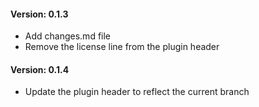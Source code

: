 #### Version: 0.1.3
* Add changes.md file
* Remove the license line from the plugin header

#### Version: 0.1.4
* Update the plugin header to reflect the current branch